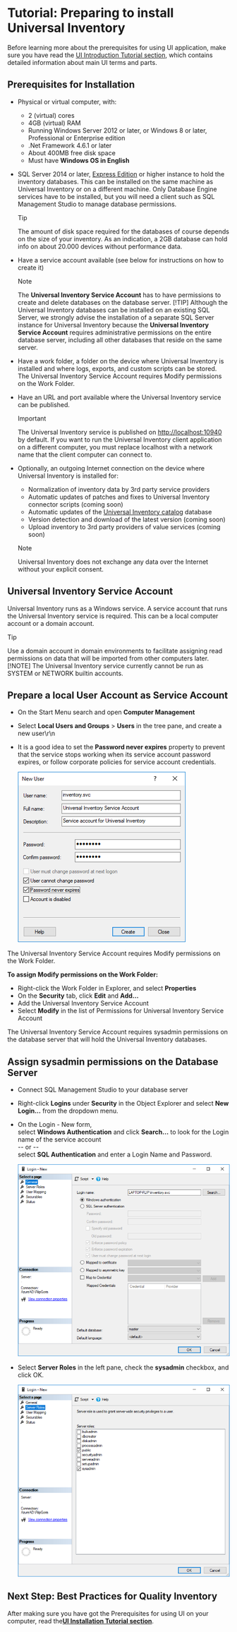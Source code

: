 # Tutorial: Preparing to install Universal Inventory

Before learning more about the prerequisites for using UI application, make sure you have read the [UI Introduction Tutorial section](introduction.md), which contains detailed information about main UI terms and parts.

## Prerequisites for Installation

- Physical or virtual computer, with:
  - 2 (virtual) cores
  - 4GB (virtual) RAM
  - Running Windows Server 2012 or later, or Windows 8 or later, Professional or Enterprise edition
  - .Net Framework 4.6.1 or later
  - About 400MB free disk space
  - Must have **Windows OS in English**
- SQL Server 2014 or later, [Express Edition](https://www.microsoft.com/en-in/sql-server/sql-server-editions-express/) or higher instance to hold the inventory databases. This can be installed on the same machine as Universal Inventory or on a different machine. Only Database Engine services have to be installed, but you will need a client such as SQL Management Studio to manage database permissions.  
  >[!TIP]
     > The amount of disk space required for the databases of course depends on the size of your inventory. As an indication, a 2GB database can hold info on about 20.000 devices without performance data.
- Have a service account available (see below for instructions on how to create it)
  >[!NOTE]
    >The **Universal Inventory Service Account** has to have permissions to create and delete databases on the database server.
  > [!TIP]
  > Although the Universal Inventory databases can be installed on an existing SQL Server, we strongly advise the installation of a separate SQL Server instance for Universal Inventory because the **Universal Inventory Service Account** requires administrative permissions on the entire database server, including all other databases that reside on the same server.
- Have a work folder, a folder on the device where Universal Inventory is installed and where logs, exports, and custom scripts can be stored. The Universal Inventory Service Account requires Modify permissions on the Work Folder.
- Have an URL and port available where the Universal Inventory service can be published.
  >[!IMPORTANT]
    >The Universal Inventory service is published on [http://localhost:10940](http://localhost:10940) by default. If you want to run the Universal Inventory client application on a different computer, you must replace localhost with a network name that the client computer can connect to.
- Optionally, an outgoing Internet connection on the device where Universal Inventory is installed for:

  - Normalization of inventory data by 3rd party service providers
  - Automatic updates of patches and fixes to Universal Inventory connector scripts (coming soon)
  - Automatic updates of the [Universal Inventory catalog](ui-overview#catalogs) database
  - Version detection and download of the latest version (coming soon)
  - Upload inventory to 3rd party providers of value services (coming soon)

  > [!NOTE]
  > Universal Inventory does not exchange any data over the Internet without your explicit consent.

## Universal Inventory Service Account

Universal Inventory runs as a Windows service. A service account that runs the Universal Inventory service is required. This can be a local computer account or a domain account.

> [!TIP]
> Use a domain account in domain environments to facilitate assigning read permissions on data that will be imported from other computers later.
> [!NOTE]
> The Universal Inventory service currently cannot be run as SYSTEM or NETWORK builtin accounts.

## Prepare a local User Account as Service Account

- On the Start Menu search and open **Computer Management**
- Select **Local Users and Groups** > **Users** in the tree pane, and create a new user\r\n
- It is a good idea to set the **Password never expires** property to prevent that the service stops working when its service account password expires, or follow corporate policies for service account credentials.

  ![Prepare for UI - Create a Universal Inventory Service Account](media/prepare-service-account.PNG)

The Universal Inventory Service Account requires Modify permissions on the Work Folder.

**To assign Modify permissions on the Work Folder:**

- Right-click the Work Folder in Explorer, and select **Properties**
- On the **Security** tab, click **Edit** and **Add...**
- Add the Universal Inventory Service Account
- Select **Modify** in the list of Permissions for Universal Inventory Service Account

The Universal Inventory Service Account requires sysadmin permissions on the database server that will hold the Universal Inventory databases.

## Assign sysadmin permissions on the Database Server

- Connect SQL Management Studio to your database server
- Right-click **Logins** under **Security** in the Object Explorer and select **New Login...** from the dropdown menu.
- On the Login - New form,  
  select **Windows Authentication** and click **Search...** to look for the Login name of the service account  
  -- or --  
  select **SQL Authentication**  and enter a Login Name and Password.

  ![Prepare for UI - Create a login on SQL Server](media/prepare-sql-login.PNG)

- Select **Server Roles** in the left pane, check the **sysadmin** checkbox, and click OK.

  ![Prepare for UI - Assign the sysadmin role to the Universal Inventory Service Account](media/prepare-sql-admin.png)

## Next Step: Best Practices for Quality Inventory

After making sure you have got the Prerequisites for using UI on your computer, read the[**UI Installation Tutorial section**](installation.md).